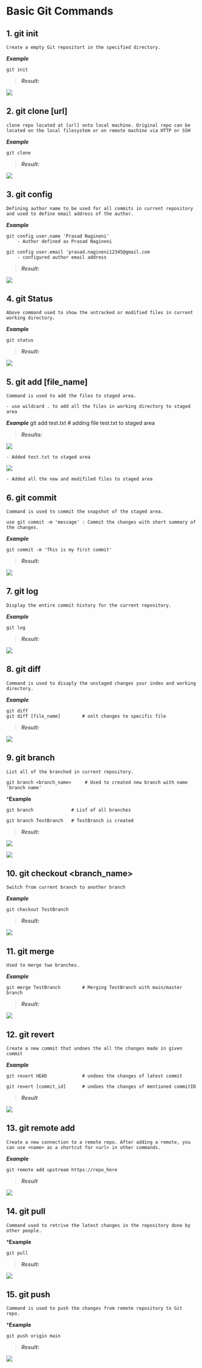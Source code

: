 # Basic Git Commands

## 1. git init
    Create a empty Git repositort in the specified directory. 

***Example***

    git init

> ***Result:***

![](/./Screenshots/init.png)

## 2. git clone [url]
    clone repo located at [url] onto local machine. Original repo can be located on the local filesystem or on remote machine via HTTP or SSH

***Example***

    git clone 

> ***Result:***

![](/./Screenshots/clone.png)

## 3. git config
    Defining author name to be used for all commits in current repository and used to define email address of the author.

***Example***

    git config user.name 'Prasad Nagineni'
        - Author defined as Prasad Nagineni

    git config user.email 'prasad.nagineni12345@gmail.com
        - configured author email address

> ***Result:***

![](/./Screenshots/config.png)

## 4. git Status 
    Above command used to show the untracked or modified files in current working directory. 

***Example***

    git status

> ***Result:***

![](/./Screenshots/status.png)

## 5. git add [file_name]
    Command is used to add the files to staged area. 

    - use wildcard . to add all the files in working directory to staged area
***Example***
    git add test.txt   # adding file test.txt to staged area

> ***Results:***

![](/./Screenshots/add.png)

    - Added test.txt to staged area

![](/./Screenshots/addAll.png)

    - Added all the new and modifiled files to staged area

## 6. git commit

    Command is used to commit the snapshot of the staged area.

    use git commit -m 'message' : Commit the changes with short summary of the changes.

***Example***

    git commit -m 'This is my first commit'

>***Result:***

![](/./Screenshots/commit.png)

## 7. git log
    Display the entire commit history for the current repository.

***Example***

    git log

>***Result:***

![](/./Screenshots/log.png)
## 8. git diff
    Command is used to disaply the unstaged changes your index and working directory.

***Example***

    git diff
    git diff [file_name]        # onlt changes to specific file

>***Result:***

![](/./Screenshots/diff.png)

## 9. git branch 
    List all of the branched in current repository. 

    git branch <branch_name>     # Used to created new branch with name 'branch name'

***Example**

    git branch              # Lisf of all branches

    git branch TestBranch   # TestBranch is created

>***Result:***

![](/./Screenshots/branch.png)

![](/./Screenshots/newbranch.png)

## 10. git checkout <branch_name>
    Switch from current branch to another branch

***Example***

    git checkout TestBranch

>***Result:***

![](/./Screenshots/checkout.png)

## 11. git merge
    Used to merge two branches.

***Example***

    git merge TestBranch        # Merging TestBranch with main/master branch

>***Result:***

![](/./Screenshots/merge.png)

## 12. git revert 
    Create a new commit that undoes the all the changes made in given commit

***Example***

    git revert HEAD             # undoes the changes of latest commit

    git revert [commit_id]      # undoes the changes of mentioned commitID

>***Result***

![](/./Screenshots/revert.png)

## 13. git remote add <name> <url>
    Create a new connection to a remote repo. After adding a remote, you can use <name> as a shortcut for <url> in other commands.

***Example***

    git remote add upstream https://repo_here

>***Result***

![](/./Screenshots/remote.png)

## 14. git pull
    Command used to retrive the latest changes in the repository done by other people.

***Example**

    git pull

>***Result:***

![](/./Screenshots/2022-10-13-22-25-12.png)
## 15. git push 
    Command is used to push the changes from remote repository to Git repo. 

***Example**

    git push origin main

>***Result:***

![](/./Screenshots/push.png)






